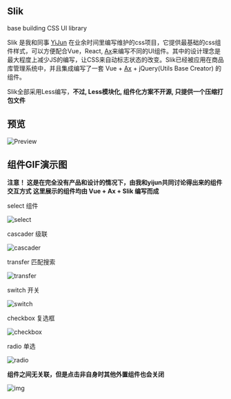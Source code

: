## Slik

base building CSS UI library

Slik 是我和同事 [YiJun](https://github.com/DemonCloud) 在业余时间里编写维护的css项目，它提供最基础的css组件样式，可以方便配合Vue，React, [Ax](https://github.com/DemonCloud/Ax)来编写不同的UI组件。其中的设计理念是最大程度上减少JS的编写，让CSS来自动标志状态的改变。Slik已经被应用在商品库管理系统中，并且集成编写了一套 Vue + [Ax](https://github.com/DemonCloud/Ax) + jQuery(Utils Base Creator) 的组件。

Slik全部采用Less编写，**不过, Less模块化, 组件化方案不开源, 只提供一个压缩打包文件**

## 预览

![Preview](http://7j1zwt.com1.z0.glb.clouddn.com/Slik%20Preview.png)

## 组件GIF演示图

**注意！ 这是在完全没有产品和设计的情况下，由我和yijun共同讨论得出来的组件交互方式**
**这里展示的组件均由 Vue + Ax + Slik 编写而成**

select 组件

![select](http://7j1zwt.com1.z0.glb.clouddn.com/Untitled.gif)

cascader 级联

![cascader](http://7j1zwt.com1.z0.glb.clouddn.com/Untitled1.gif)

transfer 匹配搜索

![transfer](http://7j1zwt.com1.z0.glb.clouddn.com/Untitled2.gif)

switch 开关

![switch](http://7j1zwt.com1.z0.glb.clouddn.com/Untitled4.gif)

checkbox 复选框

![checkbox](http://7j1zwt.com1.z0.glb.clouddn.com/Untitled5.gif)

radio 单选

![radio](http://7j1zwt.com1.z0.glb.clouddn.com/Untitled6.gif)


**组件之间无关联，但是点击非自身时其他外置组件也会关闭**

![img](http://7j1zwt.com1.z0.glb.clouddn.com/Untitled3.gif)


